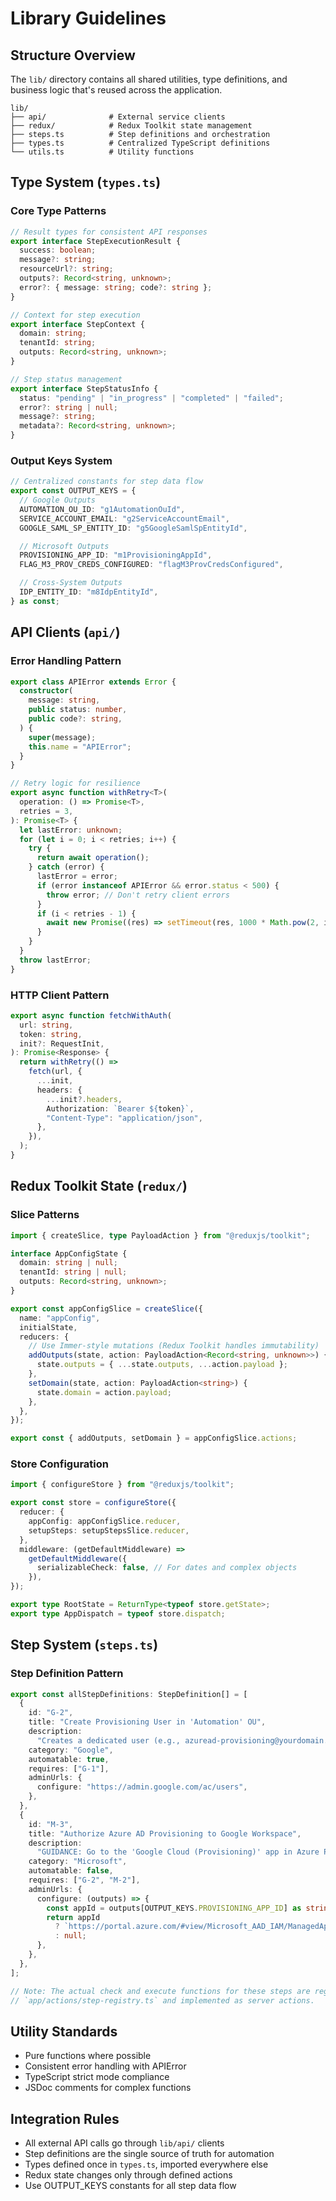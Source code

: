 # Library Guidelines

## Structure Overview

The `lib/` directory contains all shared utilities, type definitions, and business logic that's reused across the application.

```
lib/
├── api/              # External service clients
├── redux/            # Redux Toolkit state management
├── steps.ts          # Step definitions and orchestration
├── types.ts          # Centralized TypeScript definitions
└── utils.ts          # Utility functions
```

## Type System (`types.ts`)

### Core Type Patterns

```typescript
// Result types for consistent API responses
export interface StepExecutionResult {
  success: boolean;
  message?: string;
  resourceUrl?: string;
  outputs?: Record<string, unknown>;
  error?: { message: string; code?: string };
}

// Context for step execution
export interface StepContext {
  domain: string;
  tenantId: string;
  outputs: Record<string, unknown>;
}

// Step status management
export interface StepStatusInfo {
  status: "pending" | "in_progress" | "completed" | "failed";
  error?: string | null;
  message?: string;
  metadata?: Record<string, unknown>;
}
```

### Output Keys System

```typescript
// Centralized constants for step data flow
export const OUTPUT_KEYS = {
  // Google Outputs
  AUTOMATION_OU_ID: "g1AutomationOuId",
  SERVICE_ACCOUNT_EMAIL: "g2ServiceAccountEmail",
  GOOGLE_SAML_SP_ENTITY_ID: "g5GoogleSamlSpEntityId",

  // Microsoft Outputs
  PROVISIONING_APP_ID: "m1ProvisioningAppId",
  FLAG_M3_PROV_CREDS_CONFIGURED: "flagM3ProvCredsConfigured",

  // Cross-System Outputs
  IDP_ENTITY_ID: "m8IdpEntityId",
} as const;
```

## API Clients (`api/`)

### Error Handling Pattern

```typescript
export class APIError extends Error {
  constructor(
    message: string,
    public status: number,
    public code?: string,
  ) {
    super(message);
    this.name = "APIError";
  }
}

// Retry logic for resilience
export async function withRetry<T>(
  operation: () => Promise<T>,
  retries = 3,
): Promise<T> {
  let lastError: unknown;
  for (let i = 0; i < retries; i++) {
    try {
      return await operation();
    } catch (error) {
      lastError = error;
      if (error instanceof APIError && error.status < 500) {
        throw error; // Don't retry client errors
      }
      if (i < retries - 1) {
        await new Promise((res) => setTimeout(res, 1000 * Math.pow(2, i)));
      }
    }
  }
  throw lastError;
}
```

### HTTP Client Pattern

```typescript
export async function fetchWithAuth(
  url: string,
  token: string,
  init?: RequestInit,
): Promise<Response> {
  return withRetry(() =>
    fetch(url, {
      ...init,
      headers: {
        ...init?.headers,
        Authorization: `Bearer ${token}`,
        "Content-Type": "application/json",
      },
    }),
  );
}
```

## Redux Toolkit State (`redux/`)

### Slice Patterns

```typescript
import { createSlice, type PayloadAction } from "@reduxjs/toolkit";

interface AppConfigState {
  domain: string | null;
  tenantId: string | null;
  outputs: Record<string, unknown>;
}

export const appConfigSlice = createSlice({
  name: "appConfig",
  initialState,
  reducers: {
    // Use Immer-style mutations (Redux Toolkit handles immutability)
    addOutputs(state, action: PayloadAction<Record<string, unknown>>) {
      state.outputs = { ...state.outputs, ...action.payload };
    },
    setDomain(state, action: PayloadAction<string>) {
      state.domain = action.payload;
    },
  },
});

export const { addOutputs, setDomain } = appConfigSlice.actions;
```

### Store Configuration

```typescript
import { configureStore } from "@reduxjs/toolkit";

export const store = configureStore({
  reducer: {
    appConfig: appConfigSlice.reducer,
    setupSteps: setupStepsSlice.reducer,
  },
  middleware: (getDefaultMiddleware) =>
    getDefaultMiddleware({
      serializableCheck: false, // For dates and complex objects
    }),
});

export type RootState = ReturnType<typeof store.getState>;
export type AppDispatch = typeof store.dispatch;
```

## Step System (`steps.ts`)

### Step Definition Pattern

```typescript
export const allStepDefinitions: StepDefinition[] = [
  {
    id: "G-2",
    title: "Create Provisioning User in 'Automation' OU",
    description:
      "Creates a dedicated user (e.g., azuread-provisioning@yourdomain.com) used later for Azure authorization.",
    category: "Google",
    automatable: true,
    requires: ["G-1"],
    adminUrls: {
      configure: "https://admin.google.com/ac/users",
    },
  },
  {
    id: "M-3",
    title: "Authorize Azure AD Provisioning to Google Workspace",
    description:
      "GUIDANCE: Go to the 'Google Cloud (Provisioning)' app in Azure Portal and authorize using the provisioning user.",
    category: "Microsoft",
    automatable: false,
    requires: ["G-2", "M-2"],
    adminUrls: {
      configure: (outputs) => {
        const appId = outputs[OUTPUT_KEYS.PROVISIONING_APP_ID] as string;
        return appId
          ? `https://portal.azure.com/#view/Microsoft_AAD_IAM/ManagedAppMenuBlade/~/ProvisioningManagement/appId/${appId}`
          : null;
      },
    },
  },
];

// Note: The actual check and execute functions for these steps are registered in
// `app/actions/step-registry.ts` and implemented as server actions.
```

## Utility Standards

- Pure functions where possible
- Consistent error handling with APIError
- TypeScript strict mode compliance
- JSDoc comments for complex functions

## Integration Rules

- All external API calls go through `lib/api/` clients
- Step definitions are the single source of truth for automation
- Types defined once in `types.ts`, imported everywhere else
- Redux state changes only through defined actions
- Use OUTPUT_KEYS constants for all step data flow
